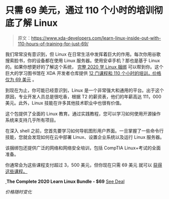 # 只需 69 美元，通过 110 个小时的培训彻底了解 Linux

> 原文：<https://www.xda-developers.com/learn-linux-inside-out-with-110-hours-of-training-for-just-69/>

我们常常没有意识到，但 Linux 在日常生活中发挥着巨大的作用。每次你用谷歌搜索脸书，你的设备都在使用 Linux 服务器。使用安卓手机？那也是基于 Linux 的。如果你想更好的了解这个系统， [完整 2020 学 Linux 捆绑](https://depot.xda-developers.com/sales/the-complete-2020-learn-linux-bundle?utm_source=xda-developers.com&utm_medium=referral&utm_campaign=the-complete-2020-learn-linux-bundle&utm_term=scsf-420237&utm_content=a0x1P000004sqBKQAY&scsonar=1) 可以帮到你。这个巨大的学习图书馆在 XDA 开发者仓库提供 [12 门课程和 110 个小时的培训，价格仅为 69 美元](https://depot.xda-developers.com/sales/the-complete-2020-learn-linux-bundle?utm_source=xda-developers.com&utm_medium=referral&utm_campaign=the-complete-2020-learn-linux-bundle&utm_term=scsf-420237&utm_content=a0x1P000004sqBKQAY&scsonar=1) 。

到现在为止，你可能已经意识到，Linux 是一个非常强大和通用的平台。出于这个原因，专业开发人员总是很吃香，根据 T2 的薪资表，他们的年薪高达 111，000 美元。此外，Linux 技能在许多其他技术职业中也很有价值。

这个包提供了全面的 Linux 教育。通过实践教程，您可以学习如何使用开源操作系统来支持几乎所有项目。

在深入 shell 之前，您首先要学习如何导航图形用户界面。一旦掌握了一些命令行技能，您就会发现如何在云中部署 Linux、设置企业系统以及运行 Linux 服务器。

该捆绑包还提供广泛的网络和网络安全培训，包括 CompTIA Linux+考试的全面准备。

你通常会为这些课程支付超过 3，500 美元，但你现在只需 69 美元 就可以 [获得这些课程。](https://depot.xda-developers.com/sales/the-complete-2020-learn-linux-bundle?utm_source=xda-developers.com&utm_medium=referral&utm_campaign=the-complete-2020-learn-linux-bundle&utm_term=scsf-420237&utm_content=a0x1P000004sqBKQAY&scsonar=1)

[ ](https://depot.xda-developers.com/sales/the-complete-2020-learn-linux-bundle?utm_source=xda-developers.com&utm_medium=referral-cta&utm_campaign=the-complete-2020-learn-linux-bundle&utm_term=scsf-420237&utm_content=a0x1P000004sqBKQAY&scsonar=1)**The Complete 2020 Learn Linux Bundle - $69** [See Deal](https://depot.xda-developers.com/sales/the-complete-2020-learn-linux-bundle?utm_source=xda-developers.com&utm_medium=referral-cta&utm_campaign=the-complete-2020-learn-linux-bundle&utm_term=scsf-420237&utm_content=a0x1P000004sqBKQAY&scsonar=1)

*价格随时变化*